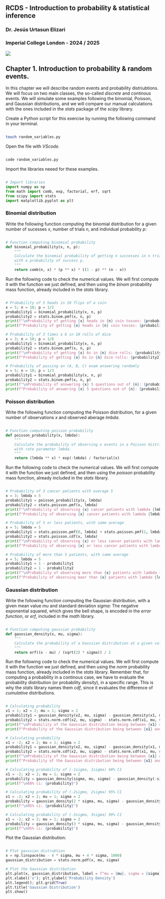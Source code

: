 ## RCDS - Introduction to probability & statistical inference

### Dr. Jesús Urtasun Elizari

### Imperial College London - 2024 / 2025

<img src="/readme_figures/grad-school-logo.png">

## Chapter 1. Introduction to probability & random events.

In this chapter we will describe random events and probability distriubtions.
We will focus on two main classes, the so-called *discrete* and *continous* events.
We will simulate some examples following the binomial, Poisson, and Gaussian distributions, 
and we will compare our manual calculations with the ones included in the *stats* package of the *scipy* library.

Create a Python script for this exercise by running the following command in your terminal.

```bash

touch random_variables.py

```

Open the file with *VScode*.

```bash

code random_variables.py

```

Import the libraries neeed for these examples.

```python

# Import libraries
import numpy as np
from math import comb, exp, factorial, erf, sqrt
from scipy import stats
import matplotlib.pyplot as plt

```

### Binomial distribution

Write the following function computing the binomial distribution for a given number of sucesses *x*, number of trials *n*, and individual probability *p*:

```python

# Function computing binomial probability
def binomial_probability(x, n, p):
    """
    Calculate the binomial probability of getting n successes in n trials
    with a probability of success p.
    """
    return comb(n, x) * (p ** x) * ((1 - p) ** (n - x))

```

Run the following code to check the numerical values. We will first compute it with the function we just defined, 
and then using the *binom* probability mass function, already included in the *stats* library.

```python

# Probability of 5 heads in 10 flips of a coin
x = 5; n = 10; p = 1/2
probability1 = binomial_probability(x, n, p)
probability2 = stats.binom.pmf(x, n, p)
print(f"\nProbability of getting {x} heads in {n} coin tosses: {probability1}")
print(f"Probability of getting {x} heads in {n} coin tosses: {probability2}")

# Probability of 3 times a 6 in 10 rolls of dice
x = 3; n = 10; p = 1/6
probability1 = binomial_probability(x, n, p)
probability2 = stats.binom.pmf(x, n, p)
print(f"\nProbability of getting {x} 6s in {n} dice rolls: {probability1}")
print(f"Probability of getting {x} 6s in {n} dice rolls: {probability2}")

# Probability of passing an (A, B, C) exam answering randomly
x = 5; n = 10; p = 1/3
probability1 = binomial_probability(x, n, p)
probability2 = stats.binom.pmf(x, n, p)
print(f"\nProbability of answering {x} 5 questions out of {n}: {probability1}")
print(f"Probability of answering {x} 5 questions out of {n}: {probability2}")

```

### Poisson distribution

Write the following function computing the Poisson distribution, for a given number of observations *x* and observed aberage *lmbda*.

```python

# Function computing poisson probability
def poisson_probability(x, lmbda):
    """
    Calculate the probability of observing x events in a Poisson distribution
    with rate parameter lmbda.
    """
    return (lmbda ** x) * exp(-lmbda) / factorial(x)

```

Run the following code to check the numerical values. We will first compute it with the function we just defined, 
and then using the *poisson* probability mass function, already included in the *stats* library.

```python

# Probability of 3 cancer patients with average 5
x = 3; lmbda = 5
probability1 = poisson_probability(x, lmbda)
probability2 = stats.poisson.pmf(x, lmbda)
print(f"\nProbability of observing {x} cancer patients with lambda {lmbda}: {probability1}")
print(f"Probability of observing {x} cancer patients with lambda {lmbda}: {probability2}")

# Probability of 5 or less patients, with same average
x = 5; lmbda = 5
probability1 = stats.poisson.pmf(0, lmbda) + stats.poisson.pmf(1, lmbda) + stats.poisson.pmf(2, lmbda) + stats.poisson.pmf(3, lmbda) + stats.poisson.pmf(4, lmbda) + stats.poisson.pmf(5, lmbda)
probability2 = stats.poisson.cdf(x, lmbda)
print(f"\nProbability of observing {x} or less cancer patients with lambda {lmbda}: {probability1}")
print(f"Probability of observing {x} or less cancer patients with lambda {lmbda}: {probability2}")

# Probability of more than 5 patients, with same average
x = 5; lmbda = 5
probability1 = 1 - probability1
probability2 = 1 - probability2
print(f"\nProbability of observing more than {x} patients with lambda {lmbda}: {probability1}")
print(f"Probability of observing moer than {x} patients with lambda {lmbda}: {probability2}")

```

### Gaussian distribution

Write the following function computing the Gaussian distribution, with a given mean value *mu* and standard deviation *sigma*:
The negative exponential squared, which gives the bell shape, is encoded in the *error function*, or *erf*, included in the *math* library.

```python

# Function computing gaussian probability
def gaussian_density(x, mu, sigma):
    """
    Calculate the probability of a Gaussian distribution at a given value x.
    """
    return erf((x - mu) / (sqrt(2) * sigma)) / 2

```

Run the following code to check the numerical values. We will first compute it with the function we just defined, 
and then using the *norm* probability mass function, already included in the *stats* library.
Remember that, for computing a probability in a continous case, we have to evaluate the probability distribution (or probability *density*),
in a specific range. This is why the *stats* library names them *cdf*, since it evaluates the difference of *cumulative* distributions.

```python

# Calculating probability
x1 = 1; x2 = 2; mu = 1; sigma = 2
probability1 = gaussian_density(x2, mu, sigma) - gaussian_density(x1, mu, sigma)
probability2 = stats.norm.cdf(x2, mu, sigma) - stats.norm.cdf(x1, mu, sigma)
print(f"\nProbability of the Gaussian distribution being between {x1} and {x2}: {probability1}")
print(f"Probability of the Gaussian distribution being between {x1} and {x2}: {probability2}")

# Calculating probability
x1 = -2; x2 = 2; mu = 1; sigma = 2
probability1 = gaussian_density(x2, mu, sigma) - gaussian_density(x1, mu, sigma)
probability2 = stats.norm.cdf(x2, mu, sigma) - stats.norm.cdf(x1, mu, sigma)
print(f"\nProbability of the Gaussian distribution being between {x1} and {x2}: {probability1}")
print(f"Probability of the Gaussian distribution being between {x1} and {x2}: {probability2}")

# Calculating probability of (-1sigma, 1sigma) 68% CI
x1 = -2; x2 = 2; mu = 1; sigma = 2
probability = gaussian_density(sigma, mu, sigma) - gaussian_density(-sigma, mu, sigma)
print(f"\n68% ci: {probability}")

# Calculating probability of (-2sigma, 2sigma) 95% CI
x1 = -2; x2 = 2; mu = 1; sigma = 2
probability = gaussian_density(2 * sigma, mu, sigma) - gaussian_density(-2 * sigma, mu, sigma)
print(f"\n95% ci: {probability}")

# Calculating probability of (-3sigma, 3sigma) 99% CI
x1 = -2; x2 = 2; mu = 1; sigma = 2
probability = gaussian_density(3 * sigma, mu, sigma) - gaussian_density(-3 * sigma, mu, sigma)
print(f"\n95% ci: {probability}")

```

Plot the Gaussian distribution:

```python

# Plot gaussian distrubtion
x = np.linspace(mu - 4 * sigma, mu + 4 * sigma, 1000)
gaussian_distribution = stats.norm.pdf(x, mu, sigma)

# Plot the Gaussian distribution
plt.plot(x, gaussian_distribution, label = f"mu = {mu}, sigma = {sigma}")
plt.xlabel('x'); plt.ylabel('Probability Density')
plt.legend(); plt.grid(True)
plt.title('Gaussian Distribution')
plt.show()

```
